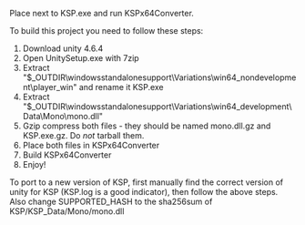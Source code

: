 Place next to KSP.exe and run KSPx64Converter.  
  
To build this project you need to follow these steps:  
  
1) Download unity 4.6.4  
2) Open UnitySetup.exe with 7zip  
3) Extract "$_OUTDIR\windowsstandalonesupport\Variations\win64_nondevelopment\player_win" and rename it KSP.exe  
4) Extract "$_OUTDIR\windowsstandalonesupport\Variations\win64_development\Data\Mono\mono.dll"  
5) Gzip compress both files - they should be named mono.dll.gz and KSP.exe.gz. Do *not* tarball them.  
6) Place both files in KSPx64Converter  
7) Build KSPx64Converter  
8) Enjoy!  
  
To port to a new version of KSP, first manually find the correct version of unity for KSP (KSP.log is a good indicator), then follow the above steps.  
Also change SUPPORTED_HASH to the sha256sum of KSP/KSP_Data/Mono/mono.dll  
